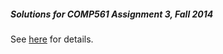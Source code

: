 ##### Solutions for COMP561 Assignment 3, Fall 2014
See [here](https://github.com/npow/COMP561_A3/blob/master/HW3_2014.pdf?raw=true) for details.
